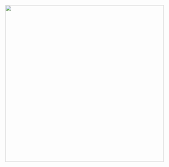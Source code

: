 


<img src="https://media.giphy.com/media/uxGtFa0wUjUN2bom23/giphy.gif" height="500" width="100%" />
